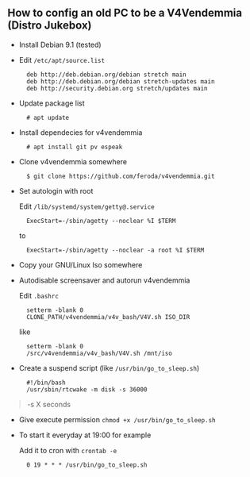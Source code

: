 ## How to config an old PC to be a V4Vendemmia (Distro Jukebox) ##

* Install Debian 9.1 (tested)

* Edit `/etc/apt/source.list`

        deb http://deb.debian.org/debian stretch main
        deb http://deb.debian.org/debian stretch-updates main
        deb http://security.debian.org stretch/updates main

* Update package list

        # apt update

* Install dependecies for v4vendemmia

        # apt install git pv espeak

* Clone v4vendemmia somewhere

        $ git clone https://github.com/feroda/v4vendemmia.git

* Set autologin with root

    Edit `/lib/systemd/system/getty@.service`

        ExecStart=-/sbin/agetty --noclear %I $TERM

    to

        ExecStart=-/sbin/agetty --noclear -a root %I $TERM

* Copy your GNU/Linux Iso somewhere

* Autodisable screensaver and autorun v4vendemmia

    Edit `.bashrc`

        setterm -blank 0
        CLONE_PATH/v4vendemmia/v4v_bash/V4V.sh ISO_DIR

    like

        setterm -blank 0
        /src/v4vendemmia/v4v_bash/V4V.sh /mnt/iso

* Create a suspend script (like `/usr/bin/go_to_sleep.sh`)

        #!/bin/bash
        /usr/sbin/rtcwake -m disk -s 36000

>  -s X seconds

* Give execute permission `chmod +x /usr/bin/go_to_sleep.sh`

* To start it everyday at 19:00 for example

    Add it to cron with `crontab -e`

        0 19 * * * /usr/bin/go_to_sleep.sh
